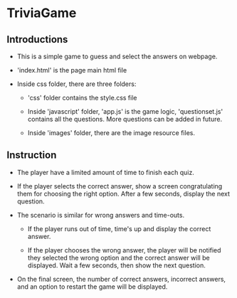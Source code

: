 # TriviaGame

## Introductions

* This is a simple game to guess and select the answers on webpage.

* 'index.html' is the page main html file

* Inside css folder, there are three folders:

    * 'css' folder contains the style.css file

    * Inside 'javascript' folder, 'app.js' is the game logic, 'questionset.js' contains all the questions. More questions can be added in future.

    * Inside 'images' folder, there are the image resource files.

## Instruction
* The player have a limited amount of time to finish each quiz.

* If the player selects the correct answer, show a screen congratulating them for choosing the right option. After a few seconds, display the next question.

* The scenario is similar for wrong answers and time-outs.

  * If the player runs out of time, time's up and display the correct answer. 

  * If the player chooses the wrong answer, the player will be notified they selected the wrong option and the correct answer will be displayed. Wait a few seconds, then show the next question.

* On the final screen, the number of correct answers, incorrect answers, and an option to restart the game will be displayed.